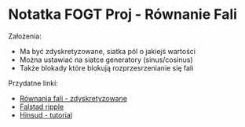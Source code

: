 # Notatka FOGT Proj - Równanie Fali

Założenia:
- Ma być zdyskretyzowane, siatka pól o jakiejś wartości
- Można ustawiać na siatce generatory (sinus/cosinus)
- Także blokady które blokują rozprzesrzenianie się fali


Przydatne linki:
- [Równania fali - zdyskretyzowane](https://www.slideshare.net/AmrMousa12/2-dimensional-wave-equation-analytical-and-numerical-solution)
- [Falstad ripple](https://www.falstad.com/ripple/)
- [Hinsud - tutorial](https://www.youtube.com/watch?v=O6fqBxuM-g8)